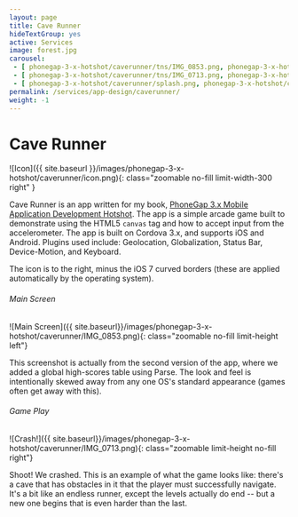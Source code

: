 ```yaml
---
layout: page
title: Cave Runner
hideTextGroup: yes
active: Services
image: forest.jpg
carousel:
 - [ phonegap-3-x-hotshot/caverunner/tns/IMG_0853.png, phonegap-3-x-hotshot/caverunner/IMG_0853.png ]
 - [ phonegap-3-x-hotshot/caverunner/tns/IMG_0713.png, phonegap-3-x-hotshot/caverunner/IMG_0713.png ]
 - [ phonegap-3-x-hotshot/caverunner/splash.png, phonegap-3-x-hotshot/caverunner/splash.png ]
permalink: /services/app-design/caverunner/
weight: -1
---
```


# Cave Runner

![Icon]({{ site.baseurl }}/images/phonegap-3-x-hotshot/caverunner/icon.png){: class="zoomable no-fill limit-width-300 right" }

Cave Runner is an app written for my book, [PhoneGap 3.x Mobile Application Development Hotshot]({{site.baseurl}}/books/phonegap-3-x-hotshot/).
The app is a simple arcade game built to demonstrate using the HTML5 `canvas` tag and how to accept input from the accelerometer.
The app is built on Cordova 3.x, and supports iOS and Android. Plugins used include: Geolocation,
Globalization, Status Bar, Device-Motion, and Keyboard.

The icon is to the right, minus the iOS 7 curved borders (these are applied automatically by the
operating system).

###### Main Screen
![Main Screen]({{ site.baseurl}}/images/phonegap-3-x-hotshot/caverunner/IMG_0853.png){: class="zoomable no-fill limit-height left"}

This screenshot is actually from the second version of the app, where we added a global high-scores table using Parse.
The look and feel is intentionally skewed away from any one OS's standard appearance (games often get away with this).

###### Game Play
![Crash!]({{ site.baseurl}}/images/phonegap-3-x-hotshot/caverunner/IMG_0713.png){: class="zoomable limit-height no-fill right"}

Shoot! We crashed. This is an example of what the game looks like: there's a cave that has obstacles in it that the player
must successfully navigate. It's a bit like an endless runner, except the levels actually do end -- but a new one begins
that is even harder than the last.

